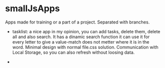 # smallJsApps
Apps made for training or a part of a project. Separated with branches.

- tasklist: a nice app in my opinion, you can add tasks, delete them, delete all and also search. 
It has a dinamic search function it can use it for every letter to give a value-match does not metter where it is in the word. 
Minimal design with normal file.css solution. 
Communication with Local Storage, so you can also refresh without loosing data. 

- 

